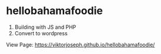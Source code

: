 # hellobahamafoodie

1. Building with JS and PHP
2. Convert to wordpress


View Page: https://viktorjoseph.github.io/hellobahamafoodie/
